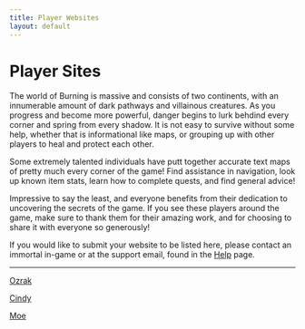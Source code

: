 ```yaml
---
title: Player Websites
layout: default
---
```

# Player Sites

The world of Burning is massive and consists of two continents, with an innumerable amount of dark pathways and villainous creatures. As you progress and become more powerful, danger begins to lurk behdind every corner and spring from every shadow. It is not easy to survive without some help, whether that is informational like maps, or grouping up with other players to heal and protect each other.

Some extremely talented individuals have putt together accurate text maps of pretty much every corner of the game! Find assistance in navigation, look up known item stats, learn how to complete quests, and find general advice!

Impressive to say the least, and everyone benefits from their dedication to uncovering the secrets of the game. If you see these players around the game, make sure to thank them for their amazing work, and for choosing to share it with everyone so generously!

If you would like to submit your website to be listed here, please contact an immortal in-game or at the support email, found in the [Help](/help.markdown) page.

* * *

[Ozrak](http://ozrak.insomnia247.nl/burning/)

[Cindy](http://www.lysator.liu.se/~tomca/burning/)

[Moe](http://www.lysator.liu.se/~moe/burning/)